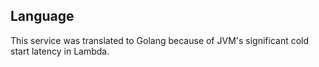 ## Language

This service was translated to Golang because of JVM's significant cold start latency in Lambda.

